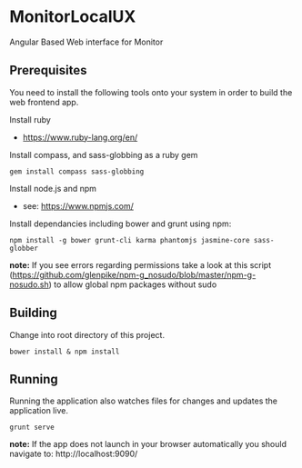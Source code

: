 # MonitorLocalUX
Angular Based Web interface for Monitor

## Prerequisites
You need to install the following tools onto your system in order to build the web frontend app.

Install ruby
* https://www.ruby-lang.org/en/

Install compass, and sass-globbing as a ruby gem
```
gem install compass sass-globbing
```

Install node.js and npm
* see: https://www.npmjs.com/

Install dependancies including bower and grunt using npm:
```
npm install -g bower grunt-cli karma phantomjs jasmine-core sass-globber
```
__note:__ If you see errors regarding permissions take a look at this script (https://github.com/glenpike/npm-g_nosudo/blob/master/npm-g-nosudo.sh) to allow global npm packages without sudo


## Building
Change into root directory of this project.
```
bower install & npm install
```

## Running
Running the application also watches files for changes and updates the application live.
```
grunt serve
```
__note:__ If the app does not launch in your browser automatically you should navigate to: 
http://localhost:9090/
